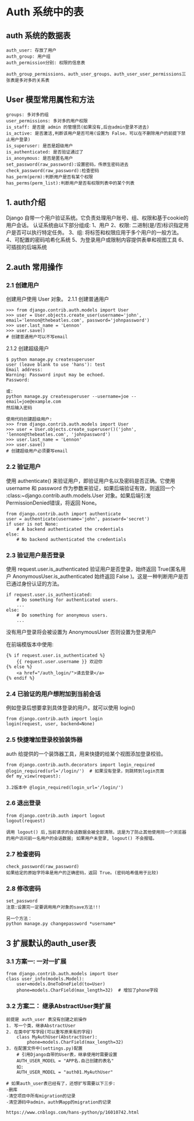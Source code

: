 # Auth 系统中的表

## auth 系统的数据表

    auth_user: 存放了用户
    auth_group: 用户组
    auth_permission分别: 权限的信息表

    auth_group_permissions、auth_user_groups、auth_user_user_permissions三张表是多对多的关系表


## User 模型常用属性和方法

    groups: 多对多的组
    user_permissions: 多对多的用户权限
    is_staff: 是否是 admin 的管理员(如果没有,后台admin登录不进去)
    is_active: 是否激活,判断该用户是否可用(设置为 False，可以在不删除用户的前提下禁止用户登录)
    is_superuser: 是否是超级用户
    is_authenticated: 是否验证通过了
    is_anonymous: 是否是匿名用户
    set_password(raw_password):设置密码，传原生密码进去
    check_password(raw_password):检查密码
    has_perm(perm):判断用户是否有某个权限
    has_perms(perm_list):判断用户是否有权限列表中的某个列表

## 1. auth介绍
  
  Django 自带一个用户验证系统。它负责处理用户账号、组、权限和基于cookie的用户会话。
  认证系统由以下部分组成:
  1、用户
  2、权限: 二进制(是/否)标识指定用户是否可以执行特定任务。
  3、组: 将标签和权限应用于多个用户的一般方法。
  4、可配置的密码哈希化系统
  5、为登录用户或限制内容提供表单和视图工具
  6、可插拔的后端系统

## 2.auth 常用操作
### 2.1 创建用户
  创建用户使用 User 对象。
  2.1.1 创建普通用户

    >>> from django.contrib.auth.models import User
    >>> user = User.objects.create_user(username='john', email='lennon@thebeatles.com', password='johnpassword')
    >>> user.last_name = 'Lennon'
    >>> user.save()
    # 创建普通用户可以不写email
  
  2.1.2 创建超级用户

    $ python manage.py createsuperuser
    user (leave blank to use 'hans'): test
    Email address:
    Warning: Password input may be echoed.
    Password: 
    
    或:
    python manage.py createsuperuser --username=joe --email=joe@example.com
    然后输入密码
    
    使用代码创建超级用户:
    >>> from django.contrib.auth.models import User
    >>> user = User.objects.create_superuser()('john', 'lennon@thebeatles.com', 'johnpassword')
    >>> user.last_name = 'Lennon'
    >>> user.save()
    # 创建超级用户必须要写email


### 2.2 验证用户
  
  使用 authenticate() 来验证用户，即验证用户名以及密码是否正确。它使用 username 和 password 作为参数来验证，如果后端验证有效，则返回一个 :class:~django.contrib.auth.models.User 对象。如果后端引发 PermissionDenied错误，将返回 None。

    from django.contrib.auth import authenticate
    user = authenticate(username='john', password='secret')
    if user is not None:
        # A backend authenticated the credentials
    else:
        # No backend authenticated the credentials

### 2.3 验证用户是否登录
  使用 request.user.is_authenticated 验证用户是否登录，始终返回 True(匿名用户 AnonymousUser.is_authenticated 始终返回 False )。这是一种判断用户是否已通过身份认证的方法。

    if request.user.is_authenticated:
        # Do something for authenticated users.
        ...
    else:
        # Do something for anonymous users.
        ...
  
  没有用户登录将会被设置为 AnonymousUser 否则设置为登录用户

  在前端模版本中使用:

    {% if request.user.is_authenticated %}
        {{ request.user.username }} 欢迎你
    {% else %}
        <a href="/auth_login/">请去登录</a>
    {% endif %}

### 2.4 已验证的用户想附加到当前会话
  例如登录后想要拿到具体登录的用户。就可以使用 login()

    from django.contrib.auth import login
    login(request, user, backend=None)

### 2.5 快捷增加登录校验装饰器
  auth 给提供的一个装饰器工具，用来快捷的给某个视图添加登录校验。

    from django.contrib.auth.decorators import login_required
    @login_required(url='/login/')  # 如果没有登录，则跳转到login页面
    def my_view(request):

    3.2版本中 @login_required(login_url='/login/')

### 2.6 退出登录
    from django.contrib.auth import logout
    logout(request)

    调用 logout() 后,当前请求的会话数据会被全部清除。这是为了防止其他使用同一个浏览器的用户访问前一名用户的会话数据; 如果用户未登录, logout() 不会报错。

### 2.7 检查密码
    check_password(raw_password)
    如果给定的原始字符串是用户的正确密码，返回 True。(密码哈希值用于比较)

### 2.8 修改密码
    set_password
    注意:设置完一定要调用用户对象的save方法!!!

    另一个方法：
    python manage.py changepassword *username* 


## 3 扩展默认的auth_user表
### 3.1 方案一: 一对一扩展
    from django.contrib.auth.models import User 
    class user_info(models.Model):
        user=models.OneToOneField(to=User)
        phone=models.CharField(max_length=32)  # 增加了phone字段
    
### 3.2 方案二： 继承AbstractUser类扩展
    前提是 auth_user 表没有创建之前操作
	1. 写一个类，继承AbstractUser
    2. 在类中扩写字段(可以重写原来有的字段)
        class MyAuthUser(AbstractUser):
    		phone=models.CharField(max_length=32)
    3. 在配置文件中(settings.py)配置
    	# 引用Django自带的User表，继承使用时需要设置
		AUTH_USER_MODEL = "APP名.自己创建的表名"
        如:
        AUTH_USER_MODEL = "auth01.MyAuthUser"
            
    # 如果auth_user表已经有了，还想扩写需要以下三步:
    -删库
    -清空项目中所有migration的记录
    -清空源码中admin，auth俩app的migration的记录

    https://www.cnblogs.com/hans-python/p/16010742.html